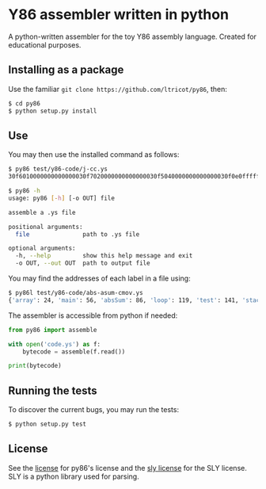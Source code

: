 # Y86 assembler written in python

A python-written assembler for the toy Y86 assembly language. Created for educational purposes.

## Installing as a package

Use the familiar `git clone https://github.com/ltricot/py86`, then:
```sh
$ cd py86
$ python setup.py install
```

## Use

You may then use the installed command as follows:
```sh
$ py86 test/y86-code/j-cc.ys
30f6010000000000000030f7020000000000000030f5040000000000000030f0e0ffffffffffffff30f240000000000000006120733e000000000000001000606210101000

$ py86 -h
usage: py86 [-h] [-o OUT] file

assemble a .ys file

positional arguments:
  file               path to .ys file

optional arguments:
  -h, --help         show this help message and exit
  -o OUT, --out OUT  path to output file
```

You may find the addresses of each label in a file using:
```sh
$ py86l test/y86-code/abs-asum-cmov.ys
{'array': 24, 'main': 56, 'absSum': 86, 'loop': 119, 'test': 141, 'stack': 512}
```

The assembler is accessible from python if needed:
```python
from py86 import assemble

with open('code.ys') as f:
    bytecode = assemble(f.read())

print(bytecode)
```


## Running the tests

To discover the current bugs, you may run the tests:
```sh
$ python setup.py test
```

## License

See the [license](./LICENSE) for py86's license and the [sly license](https://github.com/dabeaz/sly/blob/master/LICENSE) for the SLY license. SLY is a python library used for parsing.

